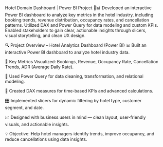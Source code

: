 Hotel Domain Dashboard | Power BI Project 🏨📊
Developed an interactive Power BI dashboard to analyze key metrics in the hotel industry, including booking trends, revenue distribution, occupancy rates, and cancellation patterns. Utilized DAX and Power Query for data modeling and custom KPIs. Enabled stakeholders to gain clear, actionable insights through slicers, visual storytelling, and clean UX design.

🔍 Project Overview – Hotel Analytics Dashboard (Power BI)
📊 Built an interactive Power BI dashboard to analyze hotel industry data.

🏨 Key Metrics Visualized: Bookings, Revenue, Occupancy Rate, Cancellation Trends, ADR (Average Daily Rate).

🔗 Used Power Query for data cleaning, transformation, and relational modeling.

🧠 Created DAX measures for time-based KPIs and advanced calculations.

🎛️ Implemented slicers for dynamic filtering by hotel type, customer segment, and date.

📈 Designed with business users in mind — clean layout, user-friendly visuals, and actionable insights.

💡 Objective: Help hotel managers identify trends, improve occupancy, and reduce cancellations using data insights.
